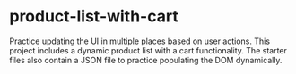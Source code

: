 # product-list-with-cart
Practice updating the UI in multiple places based on user actions. This project includes a dynamic product list with a cart functionality. The starter files also contain a JSON file to practice populating the DOM dynamically.
